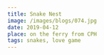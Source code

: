 ```yaml
---
title: Snake Nest
image: /images/blogs/074.jpg
date: 2019-04-12
place: on the ferry from CPH
tags: snakes, love game
---
```

